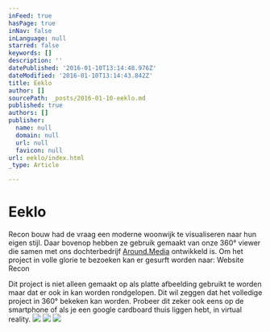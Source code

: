```yaml
---
inFeed: true
hasPage: true
inNav: false
inLanguage: null
starred: false
keywords: []
description: ''
datePublished: '2016-01-10T13:14:48.976Z'
dateModified: '2016-01-10T13:14:43.842Z'
title: Eeklo
author: []
sourcePath: _posts/2016-01-10-eeklo.md
published: true
authors: []
publisher:
  name: null
  domain: null
  url: null
  favicon: null
url: eeklo/index.html
_type: Article

---
```

# Eeklo

Recon bouw had de vraag een moderne woonwijk te visualiseren naar hun eigen stijl. Daar bovenop hebben ze gebruik gemaakt van onze 360° viewer die samen met ons dochterbedrijf [Around.Media][0] ontwikkeld is. Om het project in volle glorie te bezoeken kan er gesurft worden naar: Website Recon

Dit project is niet alleen gemaakt op als platte afbeelding gebruikt te worden maar dat er ook in kan worden rondgelopen. Dit wil zeggen dat het volledige project in 360° bekeken kan worden. Probeer dit zeker ook eens op de smartphone of als je een google cardboard thuis liggen hebt, in virtual reality.
![](https://the-grid-user-content.s3-us-west-2.amazonaws.com/a30bf78f-8861-4f1c-b99e-b144a984e69e.jpg)
![](https://the-grid-user-content.s3-us-west-2.amazonaws.com/014182c3-4b30-4e92-8b94-6b84aa0a0369.jpg)
![](https://the-grid-user-content.s3-us-west-2.amazonaws.com/54d6f34f-cb67-4f46-90f0-dfda7a7e8362.jpg)

[0]: www.around.media